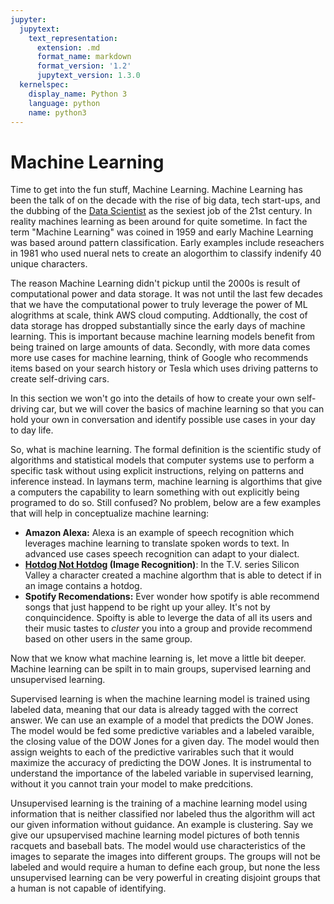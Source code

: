 ```yaml
---
jupyter:
  jupytext:
    text_representation:
      extension: .md
      format_name: markdown
      format_version: '1.2'
      jupytext_version: 1.3.0
  kernelspec:
    display_name: Python 3
    language: python
    name: python3
---
```


# Machine Learning

Time to get into the fun stuff, Machine Learning. Machine Learning has been the talk of on the decade with the rise of big data, tech start-ups, and the dubbing of the [Data Scientist](https://www.hbs.edu/faculty/Pages/item.aspx?num=43110) as the sexiest job of the 21st century. In reality machines learning as been around for quite sometime. In fact the term "Machine Learning" was coined in 1959 and early Machine Learning was based around pattern classification. Early examples include reseachers in 1981 who used nueral nets to create an alogorthim to classify indenify 40 unique characters.

The reason Machine Learning didn't pickup until the 2000s is result of computational power and data storage. It was not until the last few decades that we have the computational power to truly leverage the power of ML alogrithms at scale, think AWS cloud computing. Addtionally, the cost of data storage has dropped substantially since the early days of machine learning. This is important because machine learning models benefit from being trained on large amounts of data. Secondly, with more data comes more use cases for machine learning, think of Google who recommends items based on your search history or Tesla which uses driving patterns to create self-driving cars. 

In this section we won't go into the details of how to create your own self-driving car, but we will cover the basics of machine learning so that you can hold your own in conversation and identify possible use cases in your day to day life.


So, what is machine learning. The formal definition is the scientific study of algorithms and statistical models that computer systems use to perform a specific task without using explicit instructions, relying on patterns and inference instead. In laymans term, machine learning is algorthims that give a computers the capability to learn something with out explicitly being programed to do so. Still confused? No problem, below are a few examples that will help in conceptualize machine learning:

- __Amazon Alexa:__ Alexa is an example of speech recognition which leverages machine learning to translate spoken words to text. In advanced use cases speech recognition can adapt to your dialect.
- __[Hotdog Not Hotdog](https://www.youtube.com/watch?v=ACmydtFDTGs) (Image Recognition)__: In the T.V. series Silicon Valley a character created a machine algorthm that is able to detect if in an image contains a hotdog.
- __Spotify Recomendations:__ Ever wonder how spotify is able recommend songs that just happend to be right up your alley. It's not by conquincidence. Spoifty is able to leverge the data of all its users and their music tastes to _cluster_ you into a group and provide recommend based on other users in the same group.


Now that we know what machine learning is, let move a little bit deeper. Machine learning can be spilt in to main groups, supervised learning and unsupervised learning. 

Supervised learning is when the machine learning model is trained using labeled data, meaning that our data is already tagged with the correct answer. We can use an example of a model that predicts the DOW Jones. The model would be fed some predictive variables and a labeled varaible, the closing value of the DOW Jones for a given day. The model would then assign weights to each of the predictive varirables such that it would maximize the accuracy of predicting the DOW Jones. It is instrumental to understand the importance of the labeled variable in supervised learning, without it you cannot train your model to make predcitions.

Unsupervised learning is the training of a machine learning model using information that is neither classified nor labeled thus the algorithm will act our given information without guidance. An example is clustering. Say we give our upsupervised machine learning model pictures of both tennis racquets and baseball bats. The model would use characteristics of the images to separate the images into different groups. The groups will not be labeled and would require a human to define each group, but none the less unsupervised learning can be very powerful in creating disjoint groups that a human is not capable of identifying.
